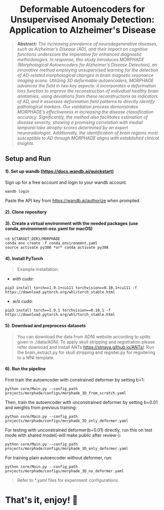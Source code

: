
<h1 align="center">
  <br>
Deformable Autoencoders for Unsupervised Anomaly Detection: Application to Alzheimer's Disease
  <br>
</h1>
</h1>



> **Abstract:** *The increasing prevalence of neurodegenerative diseases, such as Alzheimer’s Disease (AD), and their impact on cognitive functions underscore the imperative for enhanced diagnostic methodologies. In response, this study introduces MORPHADE (Morphological Autoencoders for Alzheimer's Disease Detection), an innovative method employing unsupervised learning for the detection of AD-related morphological changes in brain magnetic resonance imaging scans. Utilizing 3D deformable autoencoders, MORPHADE advances the field in two key aspects: it incorporates a deformation loss function to improve the reconstruction of individual healthy brain anatomies, using deviations from these reconstructions as indicators of AD, and it assesses deformation field patterns to directly identify pathological markers. Our validation process demonstrates MORPHADE’s effectiveness in increasing the disease classification accuracy. Significantly, the method also facilitates estimation of disease severity, showing a promising correlation with medial temporal lobe atrophy scores determined by an expert neuroradiologist. Additionally, the identification of brain regions most susceptible to AD through MORPHADE aligns with established clinical insights.*


## Setup and Run


#### 1). Set up wandb (https://docs.wandb.ai/quickstart)

Sign up for a free account and login to your wandb account.
```bash
wandb login
```
Paste the API key from https://wandb.ai/authorize when prompted.

#### 2). Clone repository


#### 3). Create a virtual environment with the needed packages (use conda_environment-osx.yaml for macOS)

```
cd ${TARGET_DIR}/MORPHADE
conda env create -f conda_environment.yaml
source activate py308 *or* conda activate py308
```

#### 4). Install PyTorch

> Example installation:

* *with cuda*: 
```
pip3 install torch==1.9.1+cu111 torchvision==0.10.1+cu111 -f https://download.pytorch.org/whl/torch_stable.html
```
* *w/o cuda*:
```
pip3 install torch==1.9.1 torchvision==0.10.1 -f https://download.pytorch.org/whl/torch_stable.html
```
#### 5). Download and preprocess datasets 

> You can download the data from ADNI website according to splits given in ./data/ADNI.
> To apply skull stripping and registration please refer download and install ANTs https://stnava.github.io/ANTs/.
> Run the brain_extract.py for skull stripping and register.py for registering to a MNI template.

#### 6). Run the pipeline

First train the autoencoder with constrained deformer by setting b=1:
```
python core/Main.py --config_path projects/morphade/configs/morphade_3D_from_scratch.yaml
```
Then, train the autoencoder with unconstrained deformer by setting b=0.01 and weights from previous training:
```
python core/Main.py --config_path projects/morphade/configs/morphade_3D_only_deformer.yaml
```
For testing with unconstrained deformer(b=0.01) directly, run this on test mode with shared model(-will make public after review-):
```
python core/Main.py --config_path projects/morphade/configs/morphade_3D_only_deformer.yaml
```

For training plain autoencoder without deformer, run:
```
python core/Main.py --config_path projects/morphade/configs/morphade_3D_no_deformer.yaml
```
> Refer to *.yaml files for experiment configurations.

# That's it, enjoy! :rocket:






